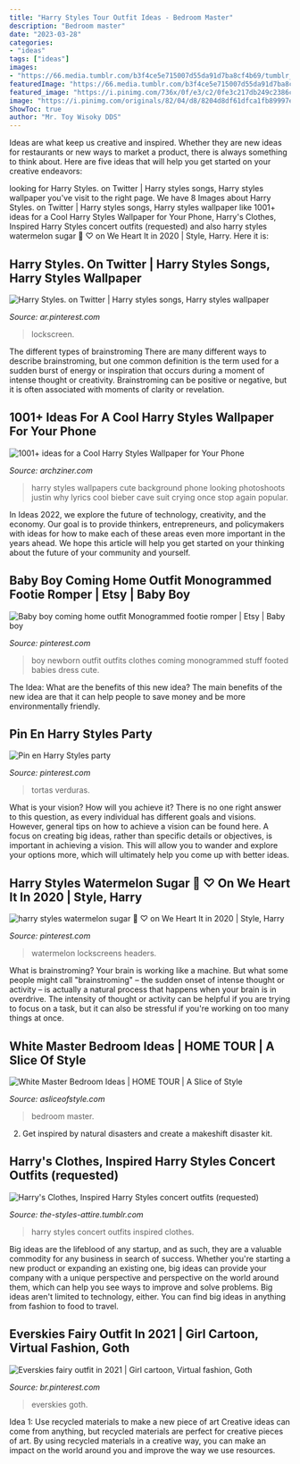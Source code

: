 ```yaml
---
title: "Harry Styles Tour Outfit Ideas - Bedroom Master"
description: "Bedroom master"
date: "2023-03-28"
categories:
- "ideas"
tags: ["ideas"]
images:
- "https://66.media.tumblr.com/b3f4ce5e715007d55da91d7ba8cf4b69/tumblr_opa912mWMp1u16ibvo2_1280.jpg"
featuredImage: "https://66.media.tumblr.com/b3f4ce5e715007d55da91d7ba8cf4b69/tumblr_opa912mWMp1u16ibvo2_1280.jpg"
featured_image: "https://i.pinimg.com/736x/0f/e3/c2/0fe3c217db249c2386c8797aa66ffa4a.jpg"
image: "https://i.pinimg.com/originals/82/04/d8/8204d8df61dfca1fb89997ecc9fc0397.jpg"
ShowToc: true
author: "Mr. Toy Wisoky DDS"
---
```



Ideas are what keep us creative and inspired. Whether they are new ideas for restaurants or new ways to market a product, there is always something to think about. Here are five ideas that will help you get started on your creative endeavors: 

	

		
looking for Harry Styles. on Twitter | Harry styles songs, Harry styles wallpaper you've visit to the right page. We have 8 Images about Harry Styles. on Twitter | Harry styles songs, Harry styles wallpaper like 1001+ ideas for a Cool Harry Styles Wallpaper for Your Phone, Harry&#039;s Clothes, Inspired Harry Styles concert outfits (requested) and also harry styles watermelon sugar 🍉 ♡ on We Heart It in 2020 | Style, Harry. Here it is:
		
    
## Harry Styles. On Twitter | Harry Styles Songs, Harry Styles Wallpaper

<img loading=lazy src="https://i.pinimg.com/originals/82/04/d8/8204d8df61dfca1fb89997ecc9fc0397.jpg" onerror="this.onerror=null;this.src='https://tse3.mm.bing.net/th?id=OIP.9DCpT-Ur_7upkE1Ib6kO0gHaE7&amp;pid=15.1';" alt="Harry Styles. on Twitter | Harry styles songs, Harry styles wallpaper">

_Source: ar.pinterest.com_

>lockscreen. 

	

The different types of brainstroming
There are many different ways to describe brainstroming, but one common definition is the term used for a sudden burst of energy or inspiration that occurs during a moment of intense thought or creativity. Brainstroming can be positive or negative, but it is often associated with moments of clarity or revelation.

    
## 1001+ Ideas For A Cool Harry Styles Wallpaper For Your Phone

<img loading=lazy src="https://archziner.com/wp-content/uploads/2021/01/harry-styles-background-sitting-in-water-wearing-blue-suit-white-shirt-lots-of-rings-on-his-hand.jpg" onerror="this.onerror=null;this.src='https://tse3.mm.bing.net/th?id=OIP.u8bfpY4fTtfZZo9dY6jU7AHaQB&amp;pid=15.1';" alt="1001+ ideas for a Cool Harry Styles Wallpaper for Your Phone">

_Source: archziner.com_

>harry styles wallpapers cute background phone looking photoshoots justin why lyrics cool bieber cave suit crying once stop again popular. 

	

In Ideas 2022, we explore the future of technology, creativity, and the economy. Our goal is to provide thinkers, entrepreneurs, and policymakers with ideas for how to make each of these areas even more important in the years ahead. We hope this article will help you get started on your thinking about the future of your community and yourself.

    
## Baby Boy Coming Home Outfit Monogrammed Footie Romper | Etsy | Baby Boy

<img loading=lazy src="https://i.pinimg.com/736x/8c/ec/9d/8cec9dabfabcf6769676487fef0c6831.jpg" onerror="this.onerror=null;this.src='https://tse1.mm.bing.net/th?id=OIP.ahHmYlf0MKCKThStTk4C2AHaJB&amp;pid=15.1';" alt="Baby boy coming home outfit Monogrammed footie romper | Etsy | Baby boy">

_Source: pinterest.com_

>boy newborn outfit outfits clothes coming monogrammed stuff footed babies dress cute. 

	

The Idea: What are the benefits of this new idea?
The main benefits of the new idea are that it can help people to save money and be more environmentally friendly.

    
## Pin En Harry Styles Party

<img loading=lazy src="https://i.pinimg.com/736x/fd/30/a7/fd30a7e3bc5b61707946391f96bcd5ad.jpg" onerror="this.onerror=null;this.src='https://tse1.mm.bing.net/th?id=OIP.PHi-25cH5tua8EcH7ADjywHaJQ&amp;pid=15.1';" alt="Pin en Harry Styles party">

_Source: pinterest.com_

>tortas verduras. 

	

What is your vision? How will you achieve it?
There is no one right answer to this question, as every individual has different goals and visions. However, general tips on how to achieve a vision can be found here. A focus on creating big ideas, rather than specific details or objectives, is important in achieving a vision. This will allow you to wander and explore your options more, which will ultimately help you come up with better ideas.

    
## Harry Styles Watermelon Sugar 🍉 ♡ On We Heart It In 2020 | Style, Harry

<img loading=lazy src="https://i.pinimg.com/736x/26/37/e0/2637e04b84afb1a1d6452b607a69f2d0.jpg" onerror="this.onerror=null;this.src='https://tse1.mm.bing.net/th?id=OIP.k2DDK3i3TDNuMsBF_1VC5AHaNK&amp;pid=15.1';" alt="harry styles watermelon sugar 🍉 ♡ on We Heart It in 2020 | Style, Harry">

_Source: pinterest.com_

>watermelon lockscreens headers. 

	

What is brainstroming?
Your brain is working like a machine. But what some people might call "brainstroming" – the sudden onset of intense thought or activity – is actually a natural process that happens when your brain is in overdrive. The intensity of thought or activity can be helpful if you are trying to focus on a task, but it can also be stressful if you're working on too many things at once.

    
## White Master Bedroom Ideas | HOME TOUR | A Slice Of Style

<img loading=lazy src="https://asliceofstyle.com/wp-content/uploads/2018/11/20-white-master-bedroom.jpg" onerror="this.onerror=null;this.src='https://tse2.mm.bing.net/th?id=OIP.ckrbTgIWGvMPXsjjwQIVIwHaLG&amp;pid=15.1';" alt="White Master Bedroom Ideas | HOME TOUR | A Slice of Style">

_Source: asliceofstyle.com_

>bedroom master. 

	

2. Get inspired by natural disasters and create a makeshift disaster kit.

    
## Harry&#039;s Clothes, Inspired Harry Styles Concert Outfits (requested)

<img loading=lazy src="https://66.media.tumblr.com/b3f4ce5e715007d55da91d7ba8cf4b69/tumblr_opa912mWMp1u16ibvo2_1280.jpg" onerror="this.onerror=null;this.src='https://tse1.mm.bing.net/th?id=OIP.vH_mmf4xHRWCC-HzYb_EWwHaIZ&amp;pid=15.1';" alt="Harry&#039;s Clothes, Inspired Harry Styles concert outfits (requested)">

_Source: the-styles-attire.tumblr.com_

>harry styles concert outfits inspired clothes. 

	

Big ideas are the lifeblood of any startup, and as such, they are a valuable commodity for any business in search of success. Whether you're starting a new product or expanding an existing one, big ideas can provide your company with a unique perspective and perspective on the world around them, which can help you see ways to improve and solve problems. Big ideas aren't limited to technology, either. You can find big ideas in anything from fashion to food to travel.

    
## Everskies Fairy Outfit In 2021 | Girl Cartoon, Virtual Fashion, Goth

<img loading=lazy src="https://i.pinimg.com/736x/0f/e3/c2/0fe3c217db249c2386c8797aa66ffa4a.jpg" onerror="this.onerror=null;this.src='https://tse2.mm.bing.net/th?id=OIP.Y3HXxx2AjQOMfaN_-HzRfgAAAA&amp;pid=15.1';" alt="Everskies fairy outfit in 2021 | Girl cartoon, Virtual fashion, Goth">

_Source: br.pinterest.com_

>everskies goth. 

	

Idea 1: Use recycled materials to make a new piece of art
Creative ideas can come from anything, but recycled materials are perfect for creative pieces of art. By using recycled materials in a creative way, you can make an impact on the world around you and improve the way we use resources.

